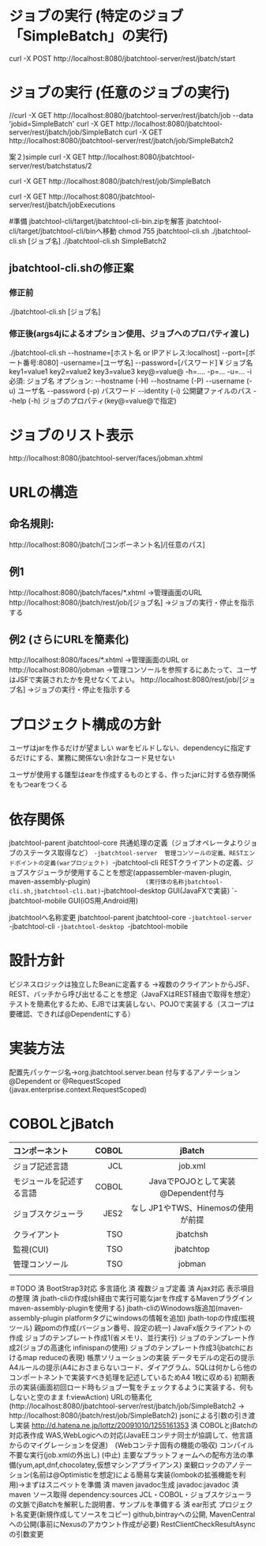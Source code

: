 # ジョブの実行 (特定のジョブ「SimpleBatch」の実行)
curl -X POST http://localhost:8080/jbatchtool-server/rest/jbatch/start

# ジョブの実行 (任意のジョブの実行)
//curl -X GET http://localhost:8080/jbatchtool-server/rest/jbatch/job --data 'jobid=SimpleBatch'
curl -X GET http://localhost:8080/jbatchtool-server/rest/jbatch/job/SimpleBatch
curl -X GET http://localhost:8080/jbatchtool-server/rest/jbatch/job/SimpleBatch2

案２)simple
curl -X GET http://localhost:8080/jbatchtool-server/rest/batchstatus/2

curl -X GET http://localhost:8080/jbatch/rest/job/SimpleBatch

curl -X GET http://localhost:8080/jbatchtool-server/rest/jbatch/jobExecutions

#準備
jbatchtool-cli/target/jbatchtool-cli-bin.zipを解答
jbatchtool-cli/target/jbatchtool-cli/binへ移動
chmod 755 jbatchtool-cli.sh
 ./jbatchtool-cli.sh  [ジョブ名]
 ./jbatchtool-cli.sh  SimpleBatch2

## jbatchtool-cli.shの修正案
### 修正前
./jbatchtool-cli.sh  [ジョブ名]
### 修正後(args4jによるオプション使用、ジョブへのプロパティ渡し)
./jbatchtool-cli.sh  --hostname=[ホスト名 or IPアドレス:localhost] --port=[ポート番号:8080] -username=[ユーザ名] --password=[パスワード] ¥
                 ジョブ名 key1=value1 key2=value2 key3=value3  key@=value@
                 -h=.... -p=... -u=... -i 
                 必須:
                 ジョブ名
                 オプション:
                 --hostname (-H) 
                 --hostname (-P) 
                 --username (-u) ユーザ名
                 --password (-p) パスワード
                 --identity (-i) 公開鍵ファイルのパス
                 --help (-h)
                 ジョブのプロパティ(key@=value@で指定)

# ジョブのリスト表示
http://localhost:8080/jbatchtool-server/faces/jobman.xhtml

# URLの構造
## 命名規則:
http://localhost:8080/jbatch/[コンポーネント名]/[任意のパス]

## 例1
http://localhost:8080/jbatch/faces/*.xhtml ->管理画面のURL
http://localhost:8080/jbatch/rest/job/[ジョブ名] ->ジョブの実行・停止を指示する

## 例2 (さらにURLを簡素化)
http://localhost:8080/faces/*.xhtml ->管理画面のURL
 or http://localhost:8080/jobman ->管理コンソールを参照するにあたって、ユーザはJSFで実装されたかを見せなくてよい。
http://localhost:8080/rest/job/[ジョブ名] ->ジョブの実行・停止を指示する

# プロジェクト構成の方針
ユーザはjarを作るだけが望ましい
warをビルドしない、dependencyに指定するだけにする、業務に関係ない余計なコード見せない

ユーザが使用する雛型はearを作成するものとする、作ったjarに対する依存関係をもつearをつくる

# 依存関係
jbatchtool-parent
jbatchtool-core        共通処理の定義（ジョブオペレータよりジョブのステータス取得など）
  `-jbatchtool-server  管理コンソールの定義、RESTエンドポイントの定義(warプロジェクト)
  `-jbatchtool-cli     RESTクライアントの定義、ジョブスケジューラが使用することを想定(appassembler-maven-plugin, maven-assembly-plugin)
  `                (実行体の名称jbatchtool-cli.sh,jbatchtool-cli.bat)
  `-jbatchtool-desktop GUI(JavaFXで実装)
  `-jbatchtool-mobile  GUI(iOS用,Android用)

jbatchtoolへ名称変更
jbatchtool-parent
jbatchtool-core
  `-jbatchtool-server
  `-jbatchtool-cli
  `-jbatchtool-desktop
  `-jbatchtool-mobile

# 設計方針
ビジネスロジックは独立したBeanに定義する
->複数のクライアントからJSF、REST、バッチから呼び出せることを想定（JavaFXはREST経由で取得を想定）
テストを簡素化するため、EJBでは実装しない、POJOで実装する（スコープは要確認、できれば@Dependentにする）

# 実装方法
配置先パッケージ名->org.jbatchtool.server.bean
付与するアノテーション @Dependent or @RequestScoped (javax.enterprise.context.RequestScoped)

# COBOLとjBatch

|コンポーネント|COBOL|jBatch|
|:-|-:|:-:|
|ジョブ記述言語|JCL|job.xml|
|モジュールを記述する言語|COBOL|JavaでPOJOとして実装@Dependent付与|
|ジョブスケジューラ|JES2|なし JP1やTWS、Hinemosの使用が前提|
|クライアント|TSO|jbatchsh|
|監視(CUI)|TSO|jbatchtop|
|管理コンソール|TSO|jobman|
||||


＃TODO
済 BootStrap3対応
  多言語化
済 複数ジョブ定義
済 Ajax対応
  表示項目の整理
済 jbath-cliの作成(sh経由で実行可能なjarを作成するMavenプラグイン maven-assembly-pluginを使用する)
  jbath-cliのWinodows版追加(maven-assembly-plugin platformタグにwindowsの情報を追加)
  jbath-topの作成(監視ツール)
  親pomの作成(バージョン番号、設定の統一)
  JavaFx版クライアントの作成
  ジョブのテンプレート作成1(省メモリ、並行実行)
  ジョブのテンプレート作成2(ジョブの高速化 infinispanの使用)
  ジョブのテンプレート作成3(jbatchにおけるmap reduceの表現)
  帳票ソリューションの実装
  データモデルの定石の提示
  A4ルールの提示(A4におさまらないコード、ダイアグラム、SQLは何かしら他のコンポートネントで実装すべき処理を記述しているためA4 1枚に収める)
  初期表示の実装(画面初回ロード時もジョブ一覧をチェックするように実装する、何もしないと空のまま f:viewAction)
  URLの簡素化(http://localhost:8080/jbatchtool-server/rest/jbatch/job/SimpleBatch2 -> http://localhost:8080/jbatch/rest/job/SimpleBatch2)
  jsonによる引数の引き渡し実装 http://d.hatena.ne.jp/lottz/20091010/1255161353
済 COBOLとjBatchの対応表作成
  WAS,WebLogicへの対応(JavaEEコンテナ同士が協調して、他言語からのマイグレーションを促進)　(Webコンテナ固有の機能の吸収)
  コンパイル不要な実行(job.xmlの外出し)
(中止) 主要なプラットフォームへの配布方法の準備(yum,apt,dnf,chocolatey,仮想マシンアプライアンス)
  楽観ロックのアノテーション(名前は@Optimisticを想定)による簡易な実装(lombokの拡張機能を利用)->まずはスニペットを準備
済 maven javadoc生成 javadoc:javadoc
済 maven ソース取得 dependency:sources
  JCL・COBOL・ジョブスケジューラの文脈でjBatchを解釈した説明書、サンプルを準備する
済 ear形式
  プロジェクト名変更(新規作成してソースをコピー)
  github,bintrayへの公開,
  MavenCentralへの公開(事前にNexusのアカウント作成が必要)
  RestClientCheckResultAsyncの引数変更
  